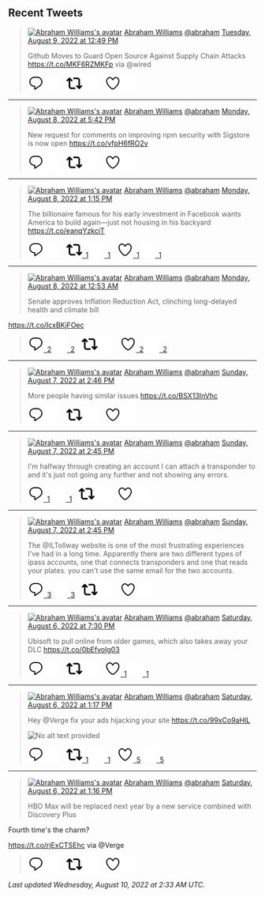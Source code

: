 ## Recent Tweets

> [![Abraham Williams's avatar](https://pbs.twimg.com/profile_images/897079141719195648/_mvh-QJH_mini.jpg)](https://twitter.com/abraham) [Abraham Williams](https://twitter.com/abraham) [@abraham](https://twitter.com/abraham) [Tuesday, August 9, 2022 at 12:49 PM](https://twitter.com/abraham/status/1556985964668637184)
>
> Github Moves to Guard Open Source Against Supply Chain Attacks https://t.co/MKF6RZMKFp via @wired
>
> [![Reply](./images/reply_light.svg#gh-light-mode-only "Reply")](https://twitter.com/intent/tweet?in_reply_to=1556985964668637184#gh-light-mode-only)[![Reply](./images/reply.svg#gh-dark-mode-only "Reply")](https://twitter.com/intent/tweet?in_reply_to=1556985964668637184#gh-dark-mode-only)&emsp;[![Retweet](./images/retweet_light.svg#gh-light-mode-only "Retweet")](https://twitter.com/intent/retweet?tweet_id=1556985964668637184#gh-light-mode-only)[![Retweet](./images/retweet.svg#gh-dark-mode-only "Retweet")](https://twitter.com/intent/retweet?tweet_id=1556985964668637184#gh-dark-mode-only)&emsp;[![Like](./images/like_light.svg#gh-light-mode-only "Like")](https://twitter.com/intent/favorite?tweet_id=1556985964668637184#gh-light-mode-only)[![Like](./images/like.svg#gh-dark-mode-only "Like")](https://twitter.com/intent/favorite?tweet_id=1556985964668637184#gh-dark-mode-only)


---

> [![Abraham Williams's avatar](https://pbs.twimg.com/profile_images/897079141719195648/_mvh-QJH_mini.jpg)](https://twitter.com/abraham) [Abraham Williams](https://twitter.com/abraham) [@abraham](https://twitter.com/abraham) [Monday, August 8, 2022 at 5:42 PM](https://twitter.com/abraham/status/1556697307202068480)
>
> New request for comments on improving npm security with Sigstore is now open https://t.co/vfpH6fRO2v
>
> [![Reply](./images/reply_light.svg#gh-light-mode-only "Reply")](https://twitter.com/intent/tweet?in_reply_to=1556697307202068480#gh-light-mode-only)[![Reply](./images/reply.svg#gh-dark-mode-only "Reply")](https://twitter.com/intent/tweet?in_reply_to=1556697307202068480#gh-dark-mode-only)&emsp;[![Retweet](./images/retweet_light.svg#gh-light-mode-only "Retweet")](https://twitter.com/intent/retweet?tweet_id=1556697307202068480#gh-light-mode-only)[![Retweet](./images/retweet.svg#gh-dark-mode-only "Retweet")](https://twitter.com/intent/retweet?tweet_id=1556697307202068480#gh-dark-mode-only)&emsp;[![Like](./images/like_light.svg#gh-light-mode-only "Like")](https://twitter.com/intent/favorite?tweet_id=1556697307202068480#gh-light-mode-only)[![Like](./images/like.svg#gh-dark-mode-only "Like")](https://twitter.com/intent/favorite?tweet_id=1556697307202068480#gh-dark-mode-only)


---

> [![Abraham Williams's avatar](https://pbs.twimg.com/profile_images/897079141719195648/_mvh-QJH_mini.jpg)](https://twitter.com/abraham) [Abraham Williams](https://twitter.com/abraham) [@abraham](https://twitter.com/abraham) [Monday, August 8, 2022 at 1:15 PM](https://twitter.com/abraham/status/1556630206823137281)
>
> The billionaire famous for his early investment in Facebook wants America to build again—just not housing in his backyard https://t.co/eanqYzkciT
>
> [![Reply](./images/reply_light.svg#gh-light-mode-only "Reply")](https://twitter.com/intent/tweet?in_reply_to=1556630206823137281#gh-light-mode-only)[![Reply](./images/reply.svg#gh-dark-mode-only "Reply")](https://twitter.com/intent/tweet?in_reply_to=1556630206823137281#gh-dark-mode-only)&emsp;[![Retweet](./images/retweet_light.svg#gh-light-mode-only "Retweet")&ensp;1](https://twitter.com/intent/retweet?tweet_id=1556630206823137281#gh-light-mode-only)[![Retweet](./images/retweet.svg#gh-dark-mode-only "Retweet")&ensp;1](https://twitter.com/intent/retweet?tweet_id=1556630206823137281#gh-dark-mode-only)&emsp;[![Like](./images/like_light.svg#gh-light-mode-only "Like")&ensp;1](https://twitter.com/intent/favorite?tweet_id=1556630206823137281#gh-light-mode-only)[![Like](./images/like.svg#gh-dark-mode-only "Like")&ensp;1](https://twitter.com/intent/favorite?tweet_id=1556630206823137281#gh-dark-mode-only)


---

> [![Abraham Williams's avatar](https://pbs.twimg.com/profile_images/897079141719195648/_mvh-QJH_mini.jpg)](https://twitter.com/abraham) [Abraham Williams](https://twitter.com/abraham) [@abraham](https://twitter.com/abraham) [Monday, August 8, 2022 at 12:53 AM](https://twitter.com/abraham/status/1556443386898440192)
>
> Senate approves Inflation Reduction Act, clinching long-delayed health and climate bill 

https://t.co/IcxBKjFOec
>
> [![Reply](./images/reply_light.svg#gh-light-mode-only "Reply")&ensp;2](https://twitter.com/intent/tweet?in_reply_to=1556443386898440192#gh-light-mode-only)[![Reply](./images/reply.svg#gh-dark-mode-only "Reply")&ensp;2](https://twitter.com/intent/tweet?in_reply_to=1556443386898440192#gh-dark-mode-only)&emsp;[![Retweet](./images/retweet_light.svg#gh-light-mode-only "Retweet")](https://twitter.com/intent/retweet?tweet_id=1556443386898440192#gh-light-mode-only)[![Retweet](./images/retweet.svg#gh-dark-mode-only "Retweet")](https://twitter.com/intent/retweet?tweet_id=1556443386898440192#gh-dark-mode-only)&emsp;[![Like](./images/like_light.svg#gh-light-mode-only "Like")&ensp;2](https://twitter.com/intent/favorite?tweet_id=1556443386898440192#gh-light-mode-only)[![Like](./images/like.svg#gh-dark-mode-only "Like")&ensp;2](https://twitter.com/intent/favorite?tweet_id=1556443386898440192#gh-dark-mode-only)


---

> [![Abraham Williams's avatar](https://pbs.twimg.com/profile_images/897079141719195648/_mvh-QJH_mini.jpg)](https://twitter.com/abraham) [Abraham Williams](https://twitter.com/abraham) [@abraham](https://twitter.com/abraham) [Sunday, August 7, 2022 at 2:46 PM](https://twitter.com/abraham/status/1556290729076559872)
>
> More people having similar issues https://t.co/BSX13InVhc
>
> [![Reply](./images/reply_light.svg#gh-light-mode-only "Reply")](https://twitter.com/intent/tweet?in_reply_to=1556290729076559872#gh-light-mode-only)[![Reply](./images/reply.svg#gh-dark-mode-only "Reply")](https://twitter.com/intent/tweet?in_reply_to=1556290729076559872#gh-dark-mode-only)&emsp;[![Retweet](./images/retweet_light.svg#gh-light-mode-only "Retweet")](https://twitter.com/intent/retweet?tweet_id=1556290729076559872#gh-light-mode-only)[![Retweet](./images/retweet.svg#gh-dark-mode-only "Retweet")](https://twitter.com/intent/retweet?tweet_id=1556290729076559872#gh-dark-mode-only)&emsp;[![Like](./images/like_light.svg#gh-light-mode-only "Like")](https://twitter.com/intent/favorite?tweet_id=1556290729076559872#gh-light-mode-only)[![Like](./images/like.svg#gh-dark-mode-only "Like")](https://twitter.com/intent/favorite?tweet_id=1556290729076559872#gh-dark-mode-only)


---

> [![Abraham Williams's avatar](https://pbs.twimg.com/profile_images/897079141719195648/_mvh-QJH_mini.jpg)](https://twitter.com/abraham) [Abraham Williams](https://twitter.com/abraham) [@abraham](https://twitter.com/abraham) [Sunday, August 7, 2022 at 2:45 PM](https://twitter.com/abraham/status/1556290466286637058)
>
> I'm halfway through creating an account I can attach a transponder to and it's just not going any further and not showing any errors.
>
> [![Reply](./images/reply_light.svg#gh-light-mode-only "Reply")&ensp;1](https://twitter.com/intent/tweet?in_reply_to=1556290466286637058#gh-light-mode-only)[![Reply](./images/reply.svg#gh-dark-mode-only "Reply")&ensp;1](https://twitter.com/intent/tweet?in_reply_to=1556290466286637058#gh-dark-mode-only)&emsp;[![Retweet](./images/retweet_light.svg#gh-light-mode-only "Retweet")](https://twitter.com/intent/retweet?tweet_id=1556290466286637058#gh-light-mode-only)[![Retweet](./images/retweet.svg#gh-dark-mode-only "Retweet")](https://twitter.com/intent/retweet?tweet_id=1556290466286637058#gh-dark-mode-only)&emsp;[![Like](./images/like_light.svg#gh-light-mode-only "Like")](https://twitter.com/intent/favorite?tweet_id=1556290466286637058#gh-light-mode-only)[![Like](./images/like.svg#gh-dark-mode-only "Like")](https://twitter.com/intent/favorite?tweet_id=1556290466286637058#gh-dark-mode-only)


---

> [![Abraham Williams's avatar](https://pbs.twimg.com/profile_images/897079141719195648/_mvh-QJH_mini.jpg)](https://twitter.com/abraham) [Abraham Williams](https://twitter.com/abraham) [@abraham](https://twitter.com/abraham) [Sunday, August 7, 2022 at 2:45 PM](https://twitter.com/abraham/status/1556290464889950209)
>
> The @ILTollway website is one of the most frustrating experiences I've had in a long time. Apparently there are two different types of ipass accounts, one that connects transponders and one that reads your plates. you can't use the same email for the two accounts.
>
> [![Reply](./images/reply_light.svg#gh-light-mode-only "Reply")&ensp;3](https://twitter.com/intent/tweet?in_reply_to=1556290464889950209#gh-light-mode-only)[![Reply](./images/reply.svg#gh-dark-mode-only "Reply")&ensp;3](https://twitter.com/intent/tweet?in_reply_to=1556290464889950209#gh-dark-mode-only)&emsp;[![Retweet](./images/retweet_light.svg#gh-light-mode-only "Retweet")](https://twitter.com/intent/retweet?tweet_id=1556290464889950209#gh-light-mode-only)[![Retweet](./images/retweet.svg#gh-dark-mode-only "Retweet")](https://twitter.com/intent/retweet?tweet_id=1556290464889950209#gh-dark-mode-only)&emsp;[![Like](./images/like_light.svg#gh-light-mode-only "Like")](https://twitter.com/intent/favorite?tweet_id=1556290464889950209#gh-light-mode-only)[![Like](./images/like.svg#gh-dark-mode-only "Like")](https://twitter.com/intent/favorite?tweet_id=1556290464889950209#gh-dark-mode-only)


---

> [![Abraham Williams's avatar](https://pbs.twimg.com/profile_images/897079141719195648/_mvh-QJH_mini.jpg)](https://twitter.com/abraham) [Abraham Williams](https://twitter.com/abraham) [@abraham](https://twitter.com/abraham) [Saturday, August 6, 2022 at 7:30 PM](https://twitter.com/abraham/status/1555999884532219910)
>
> Ubisoft to pull online from older games, which also takes away your DLC https://t.co/0bEfvoIg03
>
> [![Reply](./images/reply_light.svg#gh-light-mode-only "Reply")](https://twitter.com/intent/tweet?in_reply_to=1555999884532219910#gh-light-mode-only)[![Reply](./images/reply.svg#gh-dark-mode-only "Reply")](https://twitter.com/intent/tweet?in_reply_to=1555999884532219910#gh-dark-mode-only)&emsp;[![Retweet](./images/retweet_light.svg#gh-light-mode-only "Retweet")](https://twitter.com/intent/retweet?tweet_id=1555999884532219910#gh-light-mode-only)[![Retweet](./images/retweet.svg#gh-dark-mode-only "Retweet")](https://twitter.com/intent/retweet?tweet_id=1555999884532219910#gh-dark-mode-only)&emsp;[![Like](./images/like_light.svg#gh-light-mode-only "Like")&ensp;1](https://twitter.com/intent/favorite?tweet_id=1555999884532219910#gh-light-mode-only)[![Like](./images/like.svg#gh-dark-mode-only "Like")&ensp;1](https://twitter.com/intent/favorite?tweet_id=1555999884532219910#gh-dark-mode-only)


---

> [![Abraham Williams's avatar](https://pbs.twimg.com/profile_images/897079141719195648/_mvh-QJH_mini.jpg)](https://twitter.com/abraham) [Abraham Williams](https://twitter.com/abraham) [@abraham](https://twitter.com/abraham) [Saturday, August 6, 2022 at 1:17 PM](https://twitter.com/abraham/status/1555905935218032642)
>
> Hey @Verge fix your ads hijacking your site https://t.co/99xCo9aHlL
>
> ![No alt text provided](https://pbs.twimg.com/media/FZewByBXwAAmFf0.jpg)
>
> [![Reply](./images/reply_light.svg#gh-light-mode-only "Reply")](https://twitter.com/intent/tweet?in_reply_to=1555905935218032642#gh-light-mode-only)[![Reply](./images/reply.svg#gh-dark-mode-only "Reply")](https://twitter.com/intent/tweet?in_reply_to=1555905935218032642#gh-dark-mode-only)&emsp;[![Retweet](./images/retweet_light.svg#gh-light-mode-only "Retweet")&ensp;1](https://twitter.com/intent/retweet?tweet_id=1555905935218032642#gh-light-mode-only)[![Retweet](./images/retweet.svg#gh-dark-mode-only "Retweet")&ensp;1](https://twitter.com/intent/retweet?tweet_id=1555905935218032642#gh-dark-mode-only)&emsp;[![Like](./images/like_light.svg#gh-light-mode-only "Like")&ensp;5](https://twitter.com/intent/favorite?tweet_id=1555905935218032642#gh-light-mode-only)[![Like](./images/like.svg#gh-dark-mode-only "Like")&ensp;5](https://twitter.com/intent/favorite?tweet_id=1555905935218032642#gh-dark-mode-only)


---

> [![Abraham Williams's avatar](https://pbs.twimg.com/profile_images/897079141719195648/_mvh-QJH_mini.jpg)](https://twitter.com/abraham) [Abraham Williams](https://twitter.com/abraham) [@abraham](https://twitter.com/abraham) [Saturday, August 6, 2022 at 1:16 PM](https://twitter.com/abraham/status/1555905643873181699)
>
> HBO Max will be replaced next year by a new service combined with Discovery Plus 

Fourth time's the charm?

https://t.co/rjExCTSEhc via @Verge
>
> [![Reply](./images/reply_light.svg#gh-light-mode-only "Reply")](https://twitter.com/intent/tweet?in_reply_to=1555905643873181699#gh-light-mode-only)[![Reply](./images/reply.svg#gh-dark-mode-only "Reply")](https://twitter.com/intent/tweet?in_reply_to=1555905643873181699#gh-dark-mode-only)&emsp;[![Retweet](./images/retweet_light.svg#gh-light-mode-only "Retweet")](https://twitter.com/intent/retweet?tweet_id=1555905643873181699#gh-light-mode-only)[![Retweet](./images/retweet.svg#gh-dark-mode-only "Retweet")](https://twitter.com/intent/retweet?tweet_id=1555905643873181699#gh-dark-mode-only)&emsp;[![Like](./images/like_light.svg#gh-light-mode-only "Like")](https://twitter.com/intent/favorite?tweet_id=1555905643873181699#gh-light-mode-only)[![Like](./images/like.svg#gh-dark-mode-only "Like")](https://twitter.com/intent/favorite?tweet_id=1555905643873181699#gh-dark-mode-only)


_Last updated Wednesday, August 10, 2022 at 2:33 AM UTC._

